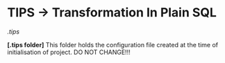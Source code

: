 # TIPS -> Transformation In Plain SQL

*.tips*

**[.tips folder]** This folder holds the configuration file created at the time of initialisation of project. DO NOT CHANGE!!!
